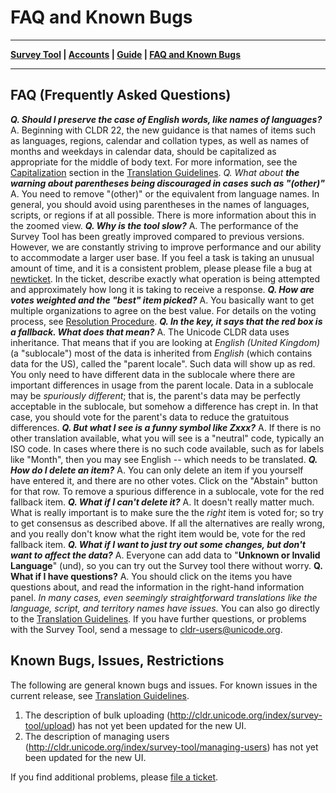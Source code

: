 # FAQ and Known Bugs

---

**[Survey Tool](http://st.unicode.org/cldr-apps/survey) |
[Accounts](accounts.md) |
[Guide](../../translation/getting-started/guide/index.md) | [FAQ and Known
Bugs](known-bugs.md)**

---

## FAQ (Frequently Asked Questions)

***Q. Should I preserve the case of English words, like names of languages?***
A. Beginning with CLDR 22, the new guidance is that names of items such as
languages, regions, calendar and collation types, as well as names of months and
weekdays in calendar data, should be capitalized as appropriate for the middle
of body text. For more information, see the
[Capitalization](../../translation/translation-guide-general/capitalization.md)
section in the [Translation Guidelines](http://cldr.unicode.org/translation/).
*Q. What about* ***the warning about parentheses being discouraged in cases such
as "(other)"***
A. You need to remove "(other)" or the equivalent from language names. In
general, you should avoid using parentheses in the names of languages, scripts,
or regions if at all possible. There is more information about this in the
zoomed view. ***Q. Why is the tool slow?***
A. The performance of the Survey Tool has been greatly improved compared to
previous versions. However, we are constantly striving to improve performance
and our ability to accommodate a larger user base.
If you feel a task is taking an unusual amount of time, and it is a consistent
problem, please please file a bug at
[newticket](http://unicode.org/cldr/trac/newticket). In the ticket, describe
exactly what operation is being attempted and approximately how long it is
taking to receive a response.
***Q. How are votes weighted and the "best" item picked?***
A. You basically want to get multiple organizations to agree on the best value.
For details on the voting process, see [Resolution
Procedure](../process/index.md).
***Q. In the key, it says that the red box is a fallback. What does that
mean?***
A. The Unicode CLDR data uses inheritance. That means that if you are looking at
*English (United Kingdom)* (a "sublocale") most of the data is inherited from
*English* (which contains data for the US), called the "parent locale". Such
data will show up as red. You only need to have different data in the sublocale
where there are important differences in usage from the parent locale.
Data in a sublocale may be *spuriously different*; that is, the parent's data
may be perfectly acceptable in the sublocale, but somehow a difference has crept
in. In that case, you should vote for the parent's data to reduce the gratuitous
differences.
***Q. But what I see is a funny symbol like Zxxx?***
A. If there is no other translation available, what you will see is a "neutral"
code, typically an ISO code. In cases where there is no such code available,
such as for labels like "Month", then you may see English -- which needs to be
translated.
***Q. How do I delete an item?***
A. You can only delete an item if you yourself have entered it, and there are no
other votes. Click on the "Abstain" button for that row.
To remove a spurious difference in a sublocale, vote for the red fallback item.
***Q. What if I can't delete it?***
A. It doesn't really matter much. What is really important is to make sure the
the *right* item is voted for; so try to get consensus as described above. If
all the alternatives are really wrong, and you really don't know what the right
item would be, vote for the red fallback item.
***Q. What if I want to just try out some changes, but don't want to affect the
data?***
A. Everyone can add data to "**Unknown or Invalid Language**" (und), so you can
try out the Survey tool there without worry.
**Q. What if I have questions?**
A. You should click on the items you have questions about, and read the
information in the right-hand information panel.
*In many cases, even seemingly straightforward translations like the language,
script, and territory names have issues.*
You can also go directly to the [Translation
Guidelines](../../translation/index.md).
If you have further questions, or problems with the Survey Tool, send a message
to [cldr-users@unicode.org](mailto:cldr-users@unicode.org).

## Known Bugs, Issues, Restrictions

The following are general known bugs and issues. For known issues in the current
release, see [Translation Guidelines](../../translation/index.md).

1.  The description of bulk uploading
    (http://cldr.unicode.org/index/survey-tool/upload) has not yet been updated
    for the new UI.
2.  The description of managing users
    (http://cldr.unicode.org/index/survey-tool/managing-users) has not yet been
    updated for the new UI.

If you find additional problems, please [file a
ticket](http://unicode.org/cldr/trac/newticket).
